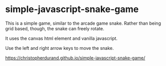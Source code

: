 # simple-javascript-snake-game

This is a simple game, similar to the arcade game snake. Rather than being grid based, though, the snake can freely rotate. 

It uses the canvas html element and vanilla javascript.

Use the left and right arrow keys to move the snake.

https://christopherdurand.github.io/simple-javascript-snake-game/
